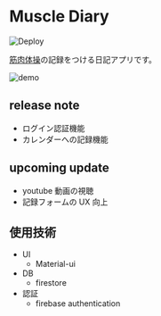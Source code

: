 # Muscle Diary

![Deploy](https://github.com/SasakiPeter/muscle_diary/workflows/Deploy/badge.svg?branch=main)

[筋肉体操](https://www.youtube.com/watch?v=xGnfPpjki34&list=PLcynJ47QaWNtO61AsyfgUKJyIGWuyY7Ir&index=5)の記録をつける日記アプリです。

![demo](https://user-images.githubusercontent.com/60223961/107763662-5124d600-6d72-11eb-9dc8-d8b8265b01cf.png)

## release note

- ログイン認証機能
- カレンダーへの記録機能

## upcoming update

- youtube 動画の視聴
- 記録フォームの UX 向上

## 使用技術

- UI
  - Material-ui
- DB
  - firestore
- 認証
  - firebase authentication
